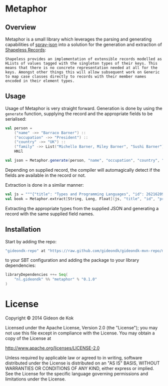 # Metaphor

## Overview
Metaphor is a small library which leverages the parsing and generating capabilities  of [spray-json](https://github.com/spray/spray-json) into a solution for the generation and extraction of [Shapeless Records](https://github.com/milessabin/shapeless/wiki/Feature-overview:-shapeless-2.0.0#extensible-records):

	Shapeless provides an implementation of extensible records modelled as HLists of values tagged with the singleton types of their keys. This means that there is no concrete representation needed at all for the keys. Amongst other things this will allow subsequent work on Generic to map case classes directly to records with their member names encoded in their element types.

## Usage
Usage of Metaphor is very straight forward. Generation is done by using the `generate` function, supplying the record and the appropriate fields to be serialised:

```scala
val person =
	("name" ->> "Barraco Barner") ::
	("occupation" ->> "President") ::
	("country" ->> "UK") ::
	("family" ->> List("Michello Barner, Miley Barner", "Sushi Barner")) ::
	HNil

val json = Metaphor.generate(person, "name", "occupation", "country", "family")
``` 

Depending on supplied record, the compiler will automagically detect if the fields are available in the record or not. 

Extraction is done in a similar manner: 

```scala
val js = """{"title": "Types and Programming Languages", "id": 262162091, "price": 44.11}""".asJson
val book = Metaphor.extract[String, Long, Float](js, "title", "id", "price")
```

Extracting the appropriate types from the supplied JSON and generating a record with the same supplied field names. 

## Installation
Start by adding the repo:
```scala
"gideondk-repo" at "https://raw.github.com/gideondk/gideondk-mvn-repo/master"
```

to your SBT configuration and adding the package to your library dependencies:

```scala
libraryDependencies ++= Seq(
	"nl.gideondk" %% "metaphor" % "0.1.0"
)
```

# License
Copyright © 2014 Gideon de Kok

Licensed under the Apache License, Version 2.0 (the "License"); you may not use this file except in compliance with the License. You may obtain a copy of the License at

http://www.apache.org/licenses/LICENSE-2.0

Unless required by applicable law or agreed to in writing, software distributed under the License is distributed on an "AS IS" BASIS, WITHOUT WARRANTIES OR CONDITIONS OF ANY KIND, either express or implied. See the License for the specific language governing permissions and limitations under the License.
